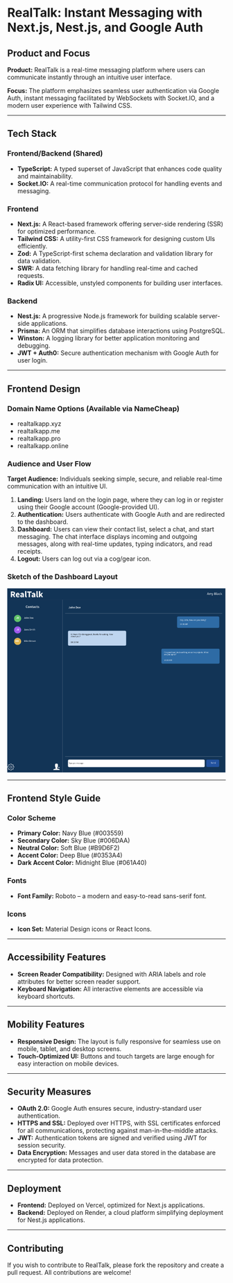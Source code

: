 # RealTalk: Instant Messaging with Next.js, Nest.js, and Google Auth

## Product and Focus

**Product:** RealTalk is a real-time messaging platform where users can communicate instantly through an intuitive user interface.

**Focus:** The platform emphasizes seamless user authentication via Google Auth, instant messaging facilitated by WebSockets with Socket.IO, and a modern user experience with Tailwind CSS.

---

## Tech Stack

### Frontend/Backend (Shared)

- **TypeScript:** A typed superset of JavaScript that enhances code quality and maintainability.
- **Socket.IO:** A real-time communication protocol for handling events and messaging.

### Frontend

- **Next.js:** A React-based framework offering server-side rendering (SSR) for optimized performance.
- **Tailwind CSS:** A utility-first CSS framework for designing custom UIs efficiently.
- **Zod:** A TypeScript-first schema declaration and validation library for data validation.
- **SWR:** A data fetching library for handling real-time and cached requests.
- **Radix UI:** Accessible, unstyled components for building user interfaces.

### Backend

- **Nest.js:** A progressive Node.js framework for building scalable server-side applications.
- **Prisma:** An ORM that simplifies database interactions using PostgreSQL.
- **Winston:** A logging library for better application monitoring and debugging.
- **JWT + Auth0:** Secure authentication mechanism with Google Auth for user login.

---

## Frontend Design

### Domain Name Options (Available via NameCheap)

- realtalkapp.xyz
- realtalkapp.me
- realtalkapp.pro
- realtalkapp.online

### Audience and User Flow

**Target Audience:** Individuals seeking simple, secure, and reliable real-time communication with an intuitive UI.

1. **Landing:** Users land on the login page, where they can log in or register using their Google account (Google-provided UI).
2. **Authentication:** Users authenticate with Google Auth and are redirected to the dashboard.
3. **Dashboard:** Users can view their contact list, select a chat, and start messaging. The chat interface displays incoming and outgoing messages, along with real-time updates, typing indicators, and read receipts.
4. **Logout:** Users can log out via a cog/gear icon.

### Sketch of the Dashboard Layout

![Dashboard Sketch](sketch.png)

---

## Frontend Style Guide

### Color Scheme

- **Primary Color:** Navy Blue (#003559)
- **Secondary Color:** Sky Blue (#006DAA)
- **Neutral Color:** Soft Blue (#B9D6F2)
- **Accent Color:** Deep Blue (#0353A4)
- **Dark Accent Color:** Midnight Blue (#061A40)

### Fonts

- **Font Family:** Roboto – a modern and easy-to-read sans-serif font.

### Icons

- **Icon Set:** Material Design icons or React Icons.

---

## Accessibility Features

- **Screen Reader Compatibility:** Designed with ARIA labels and role attributes for better screen reader support.
- **Keyboard Navigation:** All interactive elements are accessible via keyboard shortcuts.

---

## Mobility Features

- **Responsive Design:** The layout is fully responsive for seamless use on mobile, tablet, and desktop screens.
- **Touch-Optimized UI:** Buttons and touch targets are large enough for easy interaction on mobile devices.

---

## Security Measures

- **OAuth 2.0:** Google Auth ensures secure, industry-standard user authentication.
- **HTTPS and SSL:** Deployed over HTTPS, with SSL certificates enforced for all communications, protecting against man-in-the-middle attacks.
- **JWT:** Authentication tokens are signed and verified using JWT for session security.
- **Data Encryption:** Messages and user data stored in the database are encrypted for data protection.

---

## Deployment

- **Frontend:** Deployed on Vercel, optimized for Next.js applications.
- **Backend:** Deployed on Render, a cloud platform simplifying deployment for Nest.js applications.

---

## Contributing

If you wish to contribute to RealTalk, please fork the repository and create a pull request. All contributions are welcome!
